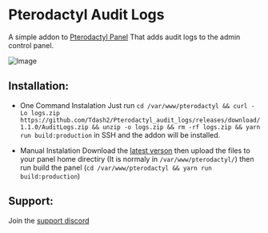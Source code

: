# Pterodactyl Audit Logs
A simple addon to [Pterodactyl Panel](https://github.com/pterodactyl/panel) That adds audit logs to the admin control panel.

![Image](https://cdn.discordapp.com/attachments/772887124554678282/910242971134332990/Screenshot_2021-11-16_125846.png)


## Installation: 
- One Command Instalation Just run ``cd /var/www/pterodactyl && curl -Lo logs.zip https://github.com/Tdash2/Pterodactyl_audit_logs/releases/download/1.1.0/AuditLogs.zip && unzip -o logs.zip && rm -rf logs.zip && yarn run build:production``  in SSH and the addon will be installed.

- Manual Instalation Download the [latest verson](https://github.com/Tdash2/Pterodactyl_audit_logs/releases/) then upload the files to your panel home directiry (It is normaly in ``/var/www/pterodactyl/``) then run build the panel (``cd /var/www/pterodactyl && yarn run build:production``)

## Support: 
Join the [support discord](https://discord.gg/vTtBhRWjDf)
